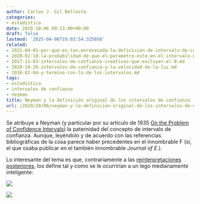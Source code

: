 ```yaml
---
author: Carlos J. Gil Bellosta
categories:
- estadística
date: 2020-10-06 09:13:00+00:00
draft: false
lastmod: '2025-04-06T19:03:54.325056'
related:
- 2021-04-01-por-que-es-tan-enrevesada-la-definicion-de-intervalo-de-confianza.md
- 2020-02-18-la-probabilidad-de-que-el-parametro-este-en-el-intervalo-de-confianza-es-95.md
- 2017-11-03-intervalos-de-confianza-creativos-que-excluyen-el-0.md
- 2020-10-26-intervalos-de-confianza-y-la-velocidad-de-la-luz.md
- 2016-02-04-y-termino-con-lo-de-los-intervalos.md
tags:
- estadística
- intervalos de confianza
- neyman
title: Neyman y la definición original de los intervalos de confianza
url: /2020/10/06/neyman-y-la-definicion-original-de-los-intervalos-de-confianza/
---
```


Se atribuye a Neyman (y particular por su artículo de 1935 [On the Problem of Confidence Intervals](https://projecteuclid.org/download/pdf_1/euclid.aoms/1177732585)) la paternidad del concepto de intervalo de confianza. Aunque, leyéndolo y de acuerdo con las referencias bibliográficas de la cosa parece haber precedentes en el innombrable F (sí, el que osaba publicar en el también innombrable _Journal of E._).

Lo interesante del tema es que, contrariamente a las [reinterpretaciones posteriores](https://datanalytics.com/2020/02/18/la-probabilidad-de-que-el-parametro-este-en-el-intervalo-de-confianza-es-95/), los define tal y como se le ocurrirían a un lego medianamente inteligente:

![](/wp-uploads/2020/10/neyman_intervalo_confianza_1.png#center)

![](/wp-uploads/2020/10/neyman_intervalo_confianza_2.png#center)